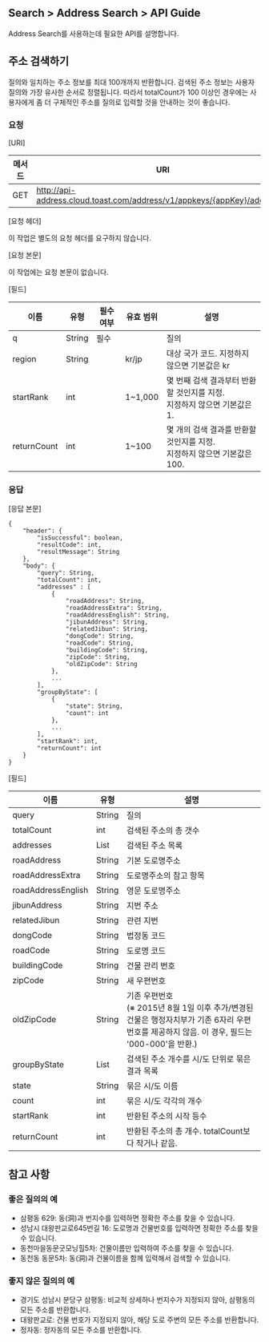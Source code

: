 ## Search > Address Search > API Guide

Address Search를 사용하는데 필요한 API를 설명합니다.

## 주소 검색하기

질의와 일치하는 주소 정보를 최대 100개까지 반환합니다. 검색된 주소 정보는 사용자 질의와 가장 유사한 순서로 정렬됩니다. 따라서 totalCount가 100 이상인 경우에는 사용자에게 좀 더 구체적인 주소를 질의로 입력할 것을 안내하는 것이 좋습니다.

### 요청

[URI]

| 메서드 | URI |
| --- | --- |
| GET | http://api-address.cloud.toast.com/address/v1/appkeys/{appKey}/addresses |

[요청 헤더]

이 작업은 별도의 요청 헤더를 요구하지 않습니다.

[요청 본문]

이 작업에는 요청 본문이 없습니다.

[필드]

| 이름 | 유형 | 필수 여부 | 유효 범위 | 설명 |
| --- | --- | ----- | ----- | --- |
| q | String | 필수 |  | 질의 |
| region | String |  | kr/jp | 대상 국가 코드. 지정하지 않으면 기본값은 kr |
| startRank | int |  | 1~1,000 | 몇 번째 검색 결과부터 반환할 것인지를 지정.<br>지정하지 않으면 기본값은 1. |
| returnCount | int |  | 1~100 | 몇 개의 검색 결과를 반환할 것인지를 지정.<br>지정하지 않으면 기본값은 100. |

### 응답

[응답 본문]

```
{
    "header": {
        "isSuccessful": boolean,
        "resultCode": int,
        "resultMessage": String
    },
    "body": {
        "query": String,
        "totalCount": int,
        "addresses" : [
            {
                "roadAddress": String,
                "roadAddressExtra": String,
                "roadAddressEnglish": String,
                "jibunAddress": String,
                "relatedJibun": String,
                "dongCode": String,
                "roadCode": String,
                "buildingCode": String,
                "zipCode": String,
                "oldZipCode": String
            },
            ...
        ],
        "groupByState": [
            {
                "state": String,
                "count": int
            },
            ...
        ],
        "startRank": int,
        "returnCount": int
    }
}
```

[필드]

| 이름 | 유형 | 설명 |
| --- | --- | --- |
| query | String | 질의 |
| totalCount | int | 검색된 주소의 총 갯수 |
| addresses | List | 검색된 주소 목록 |
| roadAddress | String | 기본 도로명주소 |
| roadAddressExtra | String | 도로명주소의 참고 항목 |
| roadAddressEnglish | String | 영문 도로명주소 |
| jibunAddress | String | 지번 주소 |
| relatedJibun | String | 관련 지번 |
| dongCode | String | 법정동 코드 |
| roadCode | String | 도로명 코드 |
| buildingCode | String | 건물 관리 번호 |
| zipCode | String | 새 우편번호 |
| oldZipCode | String | 기존 우편번호<br>(※ 2015년 8월 1일 이후 추가/변경된 건물은 행정자치부가 기존 6자리 우편번호를 제공하지 않음. 이 경우, 필드는 '000-000'을 반환.) |
| groupByState | List | 검색된 주소 개수를 시/도 단위로 묶은 결과 목록 |
| state | String | 묶은 시/도 이름 |
| count | int | 묶은 시/도 각각의 개수 |
| startRank | int | 반환된 주소의 시작 등수 |
| returnCount | int | 반환된 주소의 총 개수. totalCount보다 작거나 같음. |

## 참고 사항

### 좋은 질의의 예

* 삼평동 629: 동(洞)과 번지수를 입력하면 정확한 주소를 찾을 수 있습니다.
* 성남시 대왕판교로645번길 16: 도로명과 건물번호를 입력하면 정확한 주소를 찾을 수 있습니다.
* 동천마을동문굿모닝힐5차: 건물이름만 입력하여 주소를 찾을 수 있습니다.
* 동천동 동문5차: 동(洞)과 건물이름을 함께 입력해서 검색할 수 있습니다.

### 좋지 않은 질의의 예

* 경기도 성남시 분당구 삼평동: 비교적 상세하나 번지수가 지정되지 않아, 삼평동의 모든 주소를 반환합니다.
* 대왕판교로: 건물 번호가 지정되지 않아, 해당 도로 주변의 모든 주소를 반환합니다.
* 정자동: 정자동의 모든 주소를 반환합니다.
